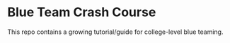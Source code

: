 # Blue Team Crash Course

This repo contains a growing tutorial/guide for college-level blue teaming.

